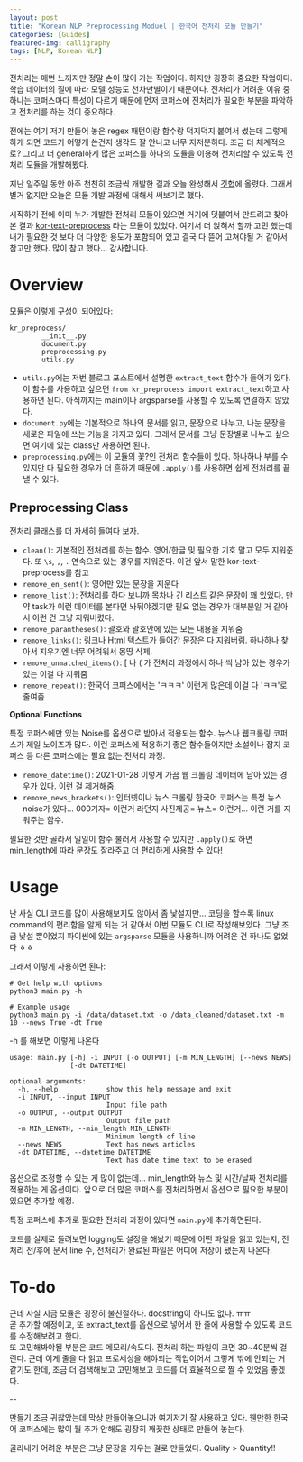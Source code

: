 ```yaml
---
layout: post
title: "Korean NLP Preprocessing Moduel | 한국어 전처리 모듈 만들기"
categories: [Guides]
featured-img: calligraphy
tags: [NLP, Korean NLP]
---
```


전처리는 매번 느끼지만 정말 손이 많이 가는 작업이다. 하지만 굉장히 중요한 작업이다. 학습 데이터의 질에 따라 모델 성능도 천차만별이기 때문이다. 전처리가 어려운 이유 중 하나는 코퍼스마다 특성이 다르기 때문에 먼저 코퍼스에 전처리가 필요한 부분을 파악하고 전처리를 하는 것이 중요하다. 

전에는 여기 저기 만들어 놓은 regex 패턴이랑 함수랑 덕지덕지 붙여서 썼는데 그렇게 하게 되면 코드가 어떻게 쓴건지 생각도 잘 안나고 너무 지저분하다. 조금 더 체계적으로? 그리고 더 general하게 많은 코퍼스를 하나의 모듈을 이용해 전처리할 수 있도록 전처리 모듈을 개발해봤다. 

지난 일주일 동안 아주 천천히 조금씩 개발한 결과 오늘 완성해서 [깃헙](https://github.com/sybock/KR-Preprocess)에 올렸다. 그래서 별거 없지만 오늘은 모듈 개발 과정에 대해서 써보기로 했다. 

시작하기 전에 이미 누가 개발한 전처리 모듈이 있으면 거기에 덧붙여서 만드려고 찾아본 결과 [kor-text-preprocess](https://github.com/YongWookHa/kor-text-preprocess) 라는 모듈이 있었다. 여기서 더 얹혀서 할까 고민 했는데 내가 필요한 것 보다 더 다양한 용도가 포함되어 있고 결국 다 뜯어 고쳐야될 거 같아서 참고만 했다. 많이 참고 했다... 감사합니다.

# Overview

모듈은 이렇게 구성이 되어있다:
```
kr_preprocess/
        __init__.py
        document.py
        preprocessing.py
        utils.py
```

- `utils.py`에는 저번 블로그 포스트에서 설명한 `extract_text` 함수가 들어가 있다. 이 함수를 사용하고 싶으면  `from kr_preprocess import extract_text`하고 사용하면 된다. 아직까지는 main이나 argsparse를 사용할 수 있도록 연결하지 않았다. 
- `document.py`에는 기본적으로 하나의 문서를 읽고, 문장으로 나누고, 나눈 문장을 새로운 파일에 쓰는 기능을 가지고 있다. 그래서 문서를 그냥 문장별로 나누고 싶으면 여기에 있는 class만 사용하면 된다. 
- `preprocessing.py`에는 이 모듈의 꽃?인 전처리 함수들이 있다. 하나하나 부를 수 있지만 다 필요한 경우가 더 흔하기 때문에 `.apply()`를 사용하면 쉽게 전처리를 끝낼 수 있다.

## Preprocessing Class
전처리 클래스를 더 자세히 들여다 보자.
- `clean()`: 기본적인 전처리를 하는 함수. 영어/한글 및 필요한 기호 말고 모두 지워준다. 또 `\s`, `,`, `.` 연속으로 있는 경우를 지워준다. 이건 앞서 말한 kor-text-preprocess를 참고
- `remove_en_sent()`: 영어만 있는 문장을 지운다
- `remove_list()`: 전처리를 하다 보니까 목차나 긴 리스트 같은 문장이 꽤 있었다. 만약 task가 이런 데이터를 본다면 놔둬야겠지만 필요 없는 경우가 대부분일 거 같아서 이런 건 그냥 지워버렸다.
- `remove_parantheses()`: 괄호와 괄호안에 있는 모든 내용을 지워줌
- `remove_links()`: 링크나 Html 텍스트가 들어간 문장은 다 지워버림. 하나하나 찾아서 지우기엔 너무 어려워서 몽땅 삭제.
- `remove_unmatched_items()`: [ 나 ( 가 전처리 과정에서 하나 씩 남아 있는 경우가 있는 이걸 다 지워줌
- `remove_repeat()`: 한국어 코퍼스에서는 'ㅋㅋㅋ' 이런게 많은데 이걸 다 'ㅋㅋ'로 줄여줌

**Optional Functions**

특정 코퍼스에만 있는 Noise를 옵션으로 받아서 적용되는 함수. 뉴스나 웹크롤링 코퍼스가 제일 노이즈가 많다. 이런 코퍼스에 적용하기 좋은 함수들이지만 소설이나 잡지 코퍼스 등 다른 코퍼스에는 필요 없는 전처리 과정.

- `remove_datetime()`: 2021-01-28 이렇게 가끔 웹 크롤링 데이터에 남아 있는 경우가 있다. 이런 걸 제거해줌.
- `remove_news_brackets()`: 인터넷이나 뉴스 크롤링 한국어 코퍼스는 특정 뉴스 noise가 있다... 000기자= 이런거 라던지 사진제공= 뉴스= 이런거... 이런 거를 지워주는 함수.

필요한 것만 골라서 일일이 함수 불러서 사용할 수 있지만 `.apply()`로 하면 min_length에 따라 문장도 잘라주고 더 편리하게 사용할 수 있다!

# Usage

난 사실 CLI 코드를 많이 사용해보지도 않아서 좀 낯설지만... 코딩을 할수록 linux command의 편리함을 알게 되는 거 같아서 이번 모듈도 CLI로 작성해보았다. 그냥 조금 낯설 뿐이었지 파이썬에 있는 `argsparse` 모듈을 사용하니까 어려운 건 하나도 없었다 ㅎㅎ

그래서 이렇게 사용하면 된다:

```
# Get help with options
python3 main.py -h

# Example usage
python3 main.py -i /data/dataset.txt -o /data_cleaned/dataset.txt -m 10 --news True -dt True
```

-h 를 해보면 이렇게 나온다
```
usage: main.py [-h] -i INPUT [-o OUTPUT] [-m MIN_LENGTH] [--news NEWS]
               [-dt DATETIME]

optional arguments:
  -h, --help            show this help message and exit
  -i INPUT, --input INPUT
                        Input file path
  -o OUTPUT, --output OUTPUT
                        Output file path
  -m MIN_LENGTH, --min_length MIN_LENGTH
                        Minimum length of line
  --news NEWS           Text has news articles
  -dt DATETIME, --datetime DATETIME
                        Text has date time text to be erased
```

옵션으로 조정할 수 있는 게 많이 없는데... min_length와 뉴스 및 시간/날짜 전처리를 적용하는 게 옵션이다. 앞으로 더 많은 코퍼스를 전처리하면서 옵션으로 필요한 부분이 있으면 추가할 예정.

특정 코퍼스에 추가로 필요한 전처리 과정이 있다면 `main.py`에 추가하면된다. 

코드를 실제로 돌려보면 logging도 설정을 해놨기 때문에 어떤 파일을 읽고 있는지, 전처리 전/후에 문서 line 수, 전처리가 완료된 파일은 어디에 저장이 됐는지 나온다. 

# To-do

근데 사실 지금 모듈은 굉장히 불친절하다. docstring이 하나도 없다. ㅠㅠ  
곧 추가할 예정이고, 또 extract_text를 옵션으로 넣어서 한 줄에 사용할 수 있도록 코드를 수정해보려고 한다.  
또 고민해봐야될 부분은 코드 메모리/속도다. 전처리 하는 파일이 크면 30~40분씩 걸린다. 근데 이게 줄을 다 읽고 프로세싱을 해야되는 작업이어서 그렇게 밖에 안되는 거 같기도 한데, 조금 더 검색해보고 고민해보고 코드를 더 효율적으로 짤 수 있었음 좋겠다.

--

만들기 조금 귀찮았는데 막상 만들어놓으니까 여기저기 잘 사용하고 있다. 웬만한 한국어 코퍼스에는 많이 뭘 추가 안해도 굉장히 깨끗한 상태로 만들어 놓는다.

골라내기 어려운 부분은 그냥 문장을 지우는 걸로 만들었다. Quality > Quantity!!